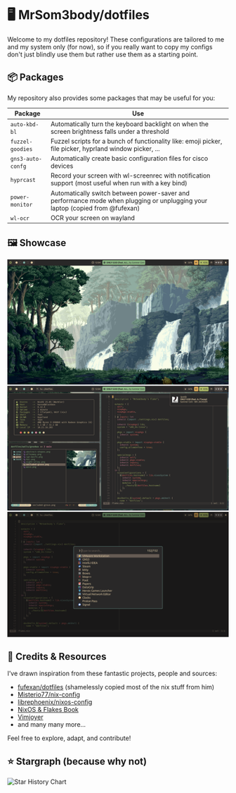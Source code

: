 # 🖥️ MrSom3body/dotfiles

Welcome to my dotfiles repository! These configurations are tailored to me and
my system only (for now), so if you really want to copy my configs don't just
blindly use them but rather use them as a starting point.

## 📦 Packages

My repository also provides some packages that may be useful for you:

| Package           | Use                                                                                                                          |
| ----------------- | ---------------------------------------------------------------------------------------------------------------------------- |
| `auto-kbd-bl`     | Automatically turn the keyboard backlight on when the screen brightness falls under a threshold                              |
| `fuzzel-goodies`  | Fuzzel scripts for a bunch of functionality like: emoji picker, file picker, hyprland window picker, ...                     |
| `gns3-auto-confg` | Automatically create basic configuration files for cisco devices                                                             |
| `hyprcast`        | Record your screen with wl-screenrec with notification support (most useful when run with a key bind)                        |
| `power-monitor`   | Automatically switch between power-saver and performance mode when plugging or unplugging your laptop (copied from @fufexan) |
| `wl-ocr`          | OCR your screen on wayland                                                                                                   |

## 🖼️ Showcase

![Desktop Preview](assets/desktop.png)
![Windows Preview](assets/windows.png)
![Launcher Preview](assets/launcher.png)

## 💾 Credits & Resources

I’ve drawn inspiration from these fantastic projects, people and sources:

- [fufexan/dotfiles](https://github.com/fufexan/dotfiles) (shamelessly copied
  most of the nix stuff from him)
- [Misterio77/nix-config](https://github.com/Misterio77/nix-config)
- [librephoenix/nixos-config](https://github.com/librephoenix/nixos-config)
- [NixOS & Flakes Book](https://nixos-and-flakes.thiscute.world/)
- [Vimjoyer](https://www.youtube.com/@vimjoyer)
- and many many more...

Feel free to explore, adapt, and contribute!

## ⭐ Stargraph (because why not)

<picture>
  <source media="(prefers-color-scheme: dark)"
    srcset="https://api.star-history.com/svg?repos=MrSom3body/dotfiles&type=Date&theme=dark"/>
  <source media="(prefers-color-scheme: light)"
    srcset="https://api.star-history.com/svg?repos=MrSom3body/dotfiles&type=Date"/>
  <img alt="Star History Chart"
    src="https://api.star-history.com/svg?repos=MrSom3body/dotfiles&type=Date"/>
</picture>
